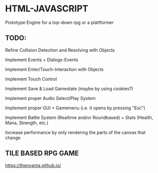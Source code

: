 # HTML-JAVASCRIPT

Prototype Engine for a top-down rpg or a plattformer

## TODO:            
Refine Collision Detection and Resolving with Objects

Implement Events + Dialogs-Events

Implement Enter/Touch-Interaction with Objects

Implement Touch Control

Implement Save & Load Gamestate (maybe by using cookies?)

Implement proper Audio Select/Play System

Implement proper GUI + Gamemenu (i.e. it opens by pressing "Esc")

Implement Battle System (Realtime and/or Roundbased) + Stats (Health, Mana, Strength, etc.)

Increase performance by only rendering the parts of the canvas that change

## TILE BASED RPG GAME

https://thenyanta.github.io/
